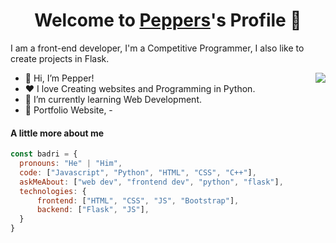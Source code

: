<p align="center">
  <h1 align="center">Welcome to <a href="https://github.com/Pepsthepepper">Peppers</a>'s Profile 👋</h1>
</p>

</p>
<p>I am a front-end developer, I'm a Competitive Programmer, I also like to create projects in Flask.</p>
<img align="right" src="https://media.giphy.com/media/M9gbBd9nbDrOTu1Mqx/giphy.gif">
<ul>
  <li>👋 Hi, I’m Pepper!</li>
  <li>❤️ I love Creating websites and Programming in Python.</li>
  <li>🌱 I’m currently learning Web Development.</li>
  <li>🧐 Portfolio Website, -</li>
</ul>

#### A little more about me
```javascript
const badri = {
  pronouns: "He" | "Him",
  code: ["Javascript", "Python", "HTML", "CSS", "C++"],
  askMeAbout: ["web dev", "frontend dev", "python", "flask"],
  technologies: {
      frontend: ["HTML", "CSS", "JS", "Bootstrap"],
      backend: ["Flask", "JS"],
  }
}
```



